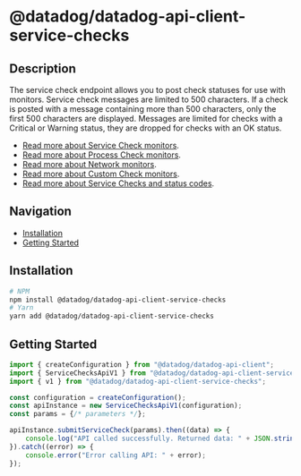 # @datadog/datadog-api-client-service-checks

## Description

The service check endpoint allows you to post check statuses for use with monitors.
Service check messages are limited to 500 characters. If a check is posted with a message
containing more than 500 characters, only the first 500 characters are displayed. Messages
are limited for checks with a Critical or Warning status, they are dropped for checks with
an OK status.

- [Read more about Service Check monitors][1].
- [Read more about Process Check monitors][2].
- [Read more about Network monitors][3].
- [Read more about Custom Check monitors][4].
- [Read more about Service Checks and status codes][5].

[1]: https://docs.datadoghq.com/monitors/types/service_check/
[2]: https://docs.datadoghq.com/monitors/create/types/process_check/?tab=checkalert
[3]: https://docs.datadoghq.com/monitors/create/types/network/?tab=checkalert
[4]: https://docs.datadoghq.com/monitors/create/types/custom_check/?tab=checkalert
[5]: https://docs.datadoghq.com/developers/service_checks/

## Navigation

- [Installation](#installation)
- [Getting Started](#getting-started)

## Installation

```sh
# NPM
npm install @datadog/datadog-api-client-service-checks
# Yarn
yarn add @datadog/datadog-api-client-service-checks
```

## Getting Started
```ts
import { createConfiguration } from "@datadog/datadog-api-client";
import { ServiceChecksApiV1 } from "@datadog/datadog-api-client-service-checks";
import { v1 } from "@datadog/datadog-api-client-service-checks";

const configuration = createConfiguration();
const apiInstance = new ServiceChecksApiV1(configuration);
const params = {/* parameters */};

apiInstance.submitServiceCheck(params).then((data) => {
    console.log("API called successfully. Returned data: " + JSON.stringify(data));
}).catch((error) => {
    console.error("Error calling API: " + error);
});
```